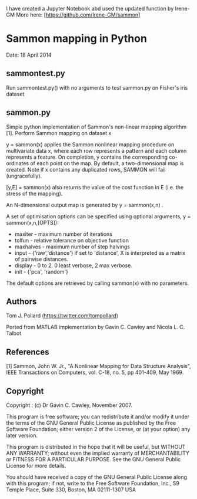 I have created a Jupyter Notebook abd used the updated function by Irene-GM
More here: [https://github.com/Irene-GM/sammon]


Sammon mapping in Python
========================
Date: 18 April 2014

sammontest.py
-------------
Run sammontest.py() with no arguments to test sammon.py
on Fisher's iris dataset

sammon.py
---------
Simple python implementation of Sammon's non-linear mapping 
algorithm [1]. Perform Sammon mapping on dataset x

y = sammon(x) applies the Sammon nonlinear mapping procedure on
multivariate data x, where each row represents a pattern and each column
represents a feature.  On completion, y contains the corresponding
co-ordinates of each point on the map.  By default, a two-dimensional
map is created.  Note if x contains any duplicated rows, SAMMON will
fail (ungracefully). 

[y,E] = sammon(x) also returns the value of the cost function in E (i.e.
the stress of the mapping).

An N-dimensional output map is generated by y = sammon(x,n) .

A set of optimisation options can be specified using optional
arguments, y = sammon(x,n,[OPTS]):

* maxiter        - maximum number of iterations
* tolfun         - relative tolerance on objective function
* maxhalves      - maximum number of step halvings
* input          - {'raw','distance'} if set to 'distance', X is interpreted as a matrix of pairwise distances.
* display        - 0 to 2. 0 least verbose, 2 max verbose.
* init           - {'pca', 'random'}

The default options are retrieved by calling sammon(x) with no
parameters.

Authors
-------
Tom J. Pollard (https://twitter.com/tompollard)

Ported from MATLAB implementation by 
  Gavin C. Cawley and Nicola L. C. Talbot

References
----------
[1] Sammon, John W. Jr., "A Nonlinear Mapping for Data
    Structure Analysis", IEEE Transactions on Computers,
    vol. C-18, no. 5, pp 401-409, May 1969.

Copyright
---------
Copyright   : (c) Dr Gavin C. Cawley, November 2007.

This program is free software; you can redistribute it and/or modify
it under the terms of the GNU General Public License as published by
the Free Software Foundation; either version 2 of the License, or
(at your option) any later version.

This program is distributed in the hope that it will be useful,
but WITHOUT ANY WARRANTY; without even the implied warranty of
MERCHANTABILITY or FITNESS FOR A PARTICULAR PURPOSE.  See the
GNU General Public License for more details.

You should have received a copy of the GNU General Public License
along with this program; if not, write to the Free Software
Foundation, Inc., 59 Temple Place, Suite 330, Boston, MA 02111-1307 USA
